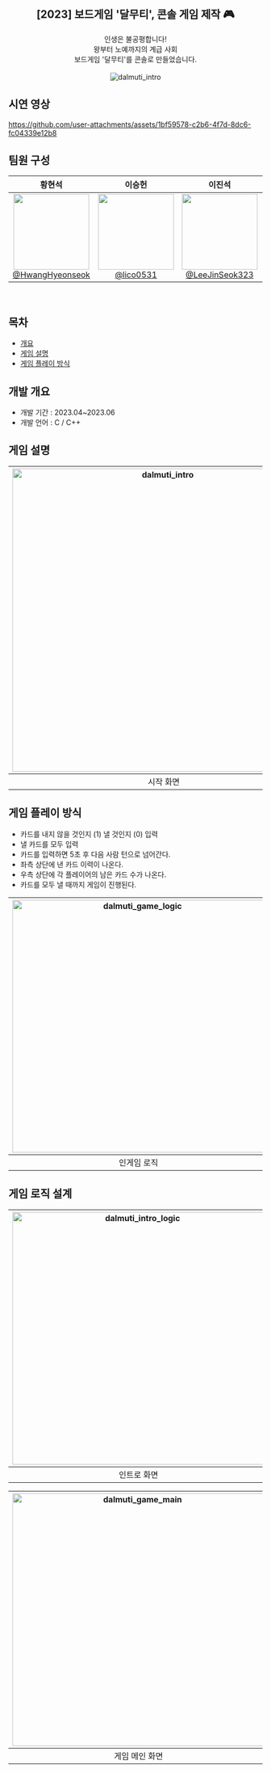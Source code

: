 <div align="center">
<h2>[2023] 보드게임 '달무티', 콘솔 게임 제작 🎮</h2>
인생은 불공평합니다!<br> 
왕부터 노예까지의 계급 사회<br>
보드게임 '달무티'를 콘솔로 만들었습니다. <br><br>
<img src="https://github.com/user-attachments/assets/97b82097-1de8-4b63-8185-5d5629cedb4f" alt="dalmuti_intro" />
</div>

## 시연 영상
https://github.com/user-attachments/assets/1bf59578-c2b6-4f7d-8dc6-fc04339e12b8

## 팀원 구성

<div align="center">

| **황현석** | **이승헌** | **이진석** | **김민석** |
| :------: |  :------: | :------: | :------: |
| [<img src="https://avatars.githubusercontent.com/HwangHyeonseok" height=150 width=150> <br/> @HwangHyeonseok](https://github.com/HwangHyeonseok) | [<img src="https://avatars.githubusercontent.com/lico0531" height=150 width=150> <br/> @lico0531](https://github.com/lico0531) | [<img src="https://avatars.githubusercontent.com/LeeJinSeok323" height=150 width=150> <br/> @LeeJinSeok323](https://github.com/LeeJinSeok323) | [<img src="https://avatars.githubusercontent.com/123qweminseok1" height=150 width=150> <br/> @123qweminseok1](https://github.com/123qweminseok1) |

</div>

<br>

## 목차
  - [개요](#개요) 
  - [게임 설명](#게임-설명)
  - [게임 플레이 방식](#게임-플레이-방식)

## 개발 개요
- 개발 기간 : 2023.04~2023.06
- 개발 언어 : C / C++

## 게임 설명
|<img src="https://github.com/user-attachments/assets/e6cbad2c-7185-4dfe-95df-61e6355fa41c" alt="dalmuti_intro" height="auto" width="600px" />|<img src="https://github.com/user-attachments/assets/ac847f7b-3549-485b-a07f-a74ee31ac3b1" alt="dalmuti_ingame" height="auto" width="600px" />|
|:---:|:---:|
|시작 화면|인게임 화면|

## 게임 플레이 방식
- 카드를 내지 않을 것인지 (1) 낼 것인지 (0) 입력
- 낼 카드를 모두 입력
- 카드를 입력하면 5초 후 다음 사람 턴으로 넘어간다.
- 좌측 상단에 낸 카드 이력이 나온다.
- 우측 상단에 각 플레이어의 남은 카드 수가 나온다.
- 카드를 모두 낼 때까지 게임이 진행된다.

|<img src="https://github.com/user-attachments/assets/c2a9cdff-03c7-4769-8e56-885fb8c0ae20" alt="dalmuti_game_logic" height="auto" width="500px"/>|<img src="https://github.com/user-attachments/assets/717a0f8e-58db-4ade-8bf1-1653b4278590" alt="dalmuti_game_logic" height="auto" width="500px"/>
|:---:|:---:|
|인게임 로직|결과 화면|

## 게임 로직 설계
|<img src="https://github.com/user-attachments/assets/ae383ff8-694e-4686-a376-963b599d845d" alt="dalmuti_intro_logic" height="auto" width="500px"/>|<img src="https://github.com/user-attachments/assets/ec475cc6-e60c-43d3-8b28-1cfac7104433" alt="dalmuti_intro_setting" height="auto" width="500px"/>
|:---:|:---:|
|인트로 화면|게임 환경 세팅 화면(제거)|

|<img src="https://github.com/user-attachments/assets/8ed28970-93f1-48c5-aad3-ce37b740359c" alt="dalmuti_game_main" height="auto" width="500px"/>|<img src="https://github.com/user-attachments/assets/796ab538-af5e-41da-a7f8-79282708103b" alt="dalmuti_game_logic" height="auto" width="500px"/>
|:---:|:---:|
|게임 메인 화면|결과 화면|


